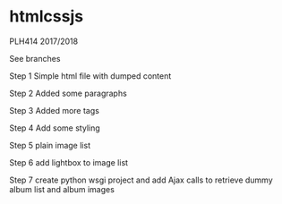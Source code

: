 # htmlcssjs
PLH414 2017/2018

See branches

Step 1
Simple html file with dumped content

Step 2
Added some paragraphs

Step 3
Added more tags

Step 4
Add some styling

Step 5
plain image list

Step 6
add lightbox to image list

Step 7
create python wsgi project and add Ajax calls to retrieve dummy album list and album images
